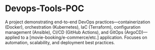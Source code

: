 # Devops-Tools-POC
A project demonstrating end-to-end DevOps practices—containerization (Docker), orchestration (Kubernetes), IaC (Terraform), configuration management (Ansible), CI/CD (GitHub Actions), and GitOps (ArgoCD)—applied to a [movie-booking/e-commerce/etc.] application. Focuses on automation, scalability, and deployment best practices.
